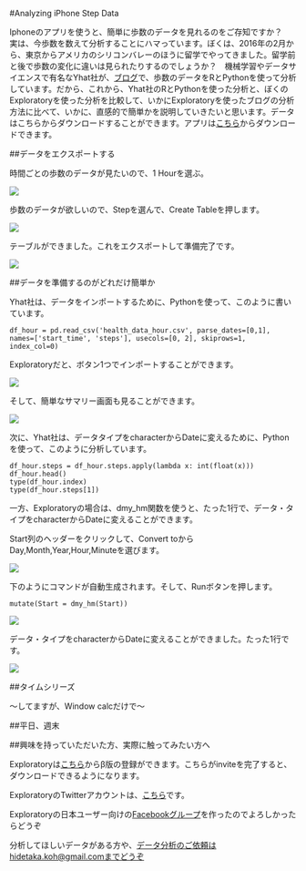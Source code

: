 #Analyzing iPhone Step Data

Iphoneのアプリを使うと、簡単に歩数のデータを見れるのをご存知ですか？　実は、今歩数を数えて分析することにハマっています。ぼくは、2016年の2月から、東京からアメリカのシリコンバレーのほうに留学でやってきました。留学前と後で歩数の変化に違いは見られたりするのでしょうか？　機械学習やデータサイエンスで有名なYhat社が、[ブログ](http://blog.yhat.com/posts/phone-steps-timeseries.html)で、歩数のデータをRとPythonを使って分析しています。だから、これから、Yhat社のRとPythonを使った分析と、ぼくのExploratoryを使った分析を比較して、いかにExploratoryを使ったブログの分析方法に比べて、いかに、直感的で簡単かを説明していきたいと思います。データはこちらからダウンロードすることができます。アプリは[こちら](https://itunes.apple.com/us/app/qs-access/id920297614?mt=8)からダウンロードできます。

##データをエクスポートする

時間ごとの歩数のデータが見たいので、1 Hourを選ぶ。

![](images/hour-step.png)

歩数のデータが欲しいので、Stepを選んで、Create Tableを押します。

![](images/step-chose.png)

テーブルができました。これをエクスポートして準備完了です。

![](images/table-chose.png)

##データを準備するのがどれだけ簡単か

Yhat社は、データをインポートするために、Pythonを使って、このように書いています。


```
df_hour = pd.read_csv('health_data_hour.csv', parse_dates=[0,1], names=['start_time', 'steps'], usecols=[0, 2], skiprows=1, index_col=0)

```

Exploratoryだと、ボタン1つでインポートすることができます。

![](images/import-table-step.png)

そして、簡単なサマリー画面も見ることができます。

![](images/summary-step.png)

次に、Yhat社は、データタイプをcharacterからDateに変えるために、Pythonを使って、このように分析しています。

```
df_hour.steps = df_hour.steps.apply(lambda x: int(float(x)))
df_hour.head()
type(df_hour.index)
type(df_hour.steps[1])
```

一方、Exploratoryの場合は、dmy_hm関数を使うと、たった1行で、データ・タイプをcharacterからDateに変えることができます。

Start列のヘッダーをクリックして、Convert toからDay,Month,Year,Hour,Minuteを選びます。

![](images/dmy-hm-step.png)

下のようにコマンドが自動生成されます。そして、Runボタンを押します。

```
mutate(Start = dmy_hm(Start))
```

![](images/dmy-hm-step2.png)


データ・タイプをcharacterからDateに変えることができました。たった1行です。

![](images/dmy-hm-step3.png)

##タイムシリーズ

〜してますが、Window calcだけで〜

##平日、週末




##興味を持っていただいた方、実際に触ってみたい方へ

Exploratoryは[こちら](https://exploratory.io/
)からβ版の登録ができます。こちらがinviteを完了すると、ダウンロードできるようになります。


ExploratoryのTwitterアカウントは、[こちら](https://twitter.com/ExploratoryData
)です。

Exploratoryの日本ユーザー向けの[Facebookグループ](https://www.facebook.com/groups/1087437647994959/members/
)を作ったのでよろしかったらどうぞ

分析してほしいデータがある方や、データ分析のご依頼はhidetaka.koh@gmail.comまでどうぞ